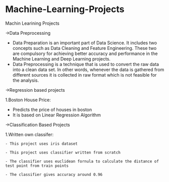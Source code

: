 # Machine-Learning-Projects
Machin Learining Projects

->Data Preprocessing
  - Data Preparation is an important part of Data Science. It includes two concepts such as Data Cleaning and Feature Engineering. These       two are compulsory for achieving better accuracy and performance in the Machine Learning and Deep Learning projects.
  - Data Preprocessing is a technique that is used to convert the raw data into a clean data set. In other words, whenever the data is         gathered from different sources it is collected in raw format which is not feasible for the analysis.

->Regression based projects

  1.Boston House Price:
   - Predicts the price of houses in boston
   - It is based on Linear Regression Algorithm
   
->Classification Based Projects

   1.Written own classifer:
   
    - This project uses iris dataset
    
    - This project uses classifier written from scratch
    
    - The classifier uses euclidean fornula to calculate the distance of test point from train points
    
    - The classifier gives accuracy around 0.96
